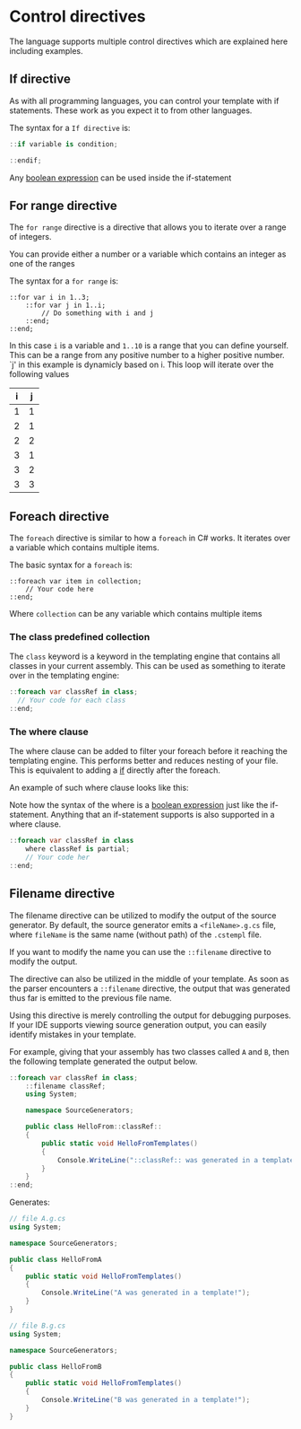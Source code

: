 ﻿# Control directives
The language supports multiple control directives which are explained here including examples.

## If directive
As with all programming languages, you can control your template with if statements. These work as you expect it to from other languages.

The syntax for a `If directive` is:
```csharp
::if variable is condition;

::endif;
```

Any [boolean expression](./boolean-expressions.md) can be used inside the if-statement


## For range directive
The `for range` directive is a directive that allows you to iterate over a range of integers.

You can provide either a number or a variable which contains an integer as one of the ranges

The syntax for a `for range` is:
```
::for var i in 1..3;
    ::for var j in 1..i;
        // Do something with i and j    
    ::end;
::end;
```

In this case `i` is a variable and `1..10` is a range that you can define yourself. This can be a range from any positive number to a higher positive number.
`j' in this example is dynamicly based on i. This loop will iterate over the following values

| i   | j   |
|-----|-----|
| 1   | 1   |
| 2   | 1   |
| 2   | 2   |
| 3   | 1   |
| 3   | 2   |
| 3   | 3   |


## Foreach directive

The `foreach` directive is similar to how a `foreach` in C# works. It iterates over a variable which contains multiple items.

The basic syntax for a `foreach` is:
```
::foreach var item in collection;
    // Your code here
::end;
```

Where `collection` can be any variable which contains multiple items

### The class predefined collection

The `class` keyword is a keyword in the templating engine that contains all classes in your current assembly. This can be used as something to iterate over in the templating engine:

```csharp
::foreach var classRef in class;
  // Your code for each class
::end;

```

### The where clause
The where clause can be added to filter your foreach before it reaching the templating engine. This performs better and reduces nesting of your file. This is equivalent to adding a [if](#if-directive) directly after the foreach.

An example of such where clause looks like this:

Note how the syntax of the where is a [boolean expression](./boolean-expressions.md) just like the if-statement.
Anything that an if-statement supports is also supported in a where clause.

```csharp
::foreach var classRef in class
    where classRef is partial;
    // Your code her
::end;
```

## Filename directive
The filename directive can be utilized to modify the output of the source generator.
By default, the source generator emits a `<fileName>.g.cs` file, where `fileName` is the same name (without path) of the `.cstempl` file.

If you want to modify the name you can use the `::filename` directive to modify the output. 

The directive can also be utilized in the middle of your template. As soon as the parser encounters a `::filename` directive,
the output that was generated thus far is emitted to the previous file name.

Using this directive is merely controlling the output for debugging purposes. If your IDE supports viewing source generation output, you can easily identify mistakes in your template.

For example, giving that your assembly has two classes called `A` and `B`, then the following template generated the output below.
```csharp
::foreach var classRef in class;
    ::filename classRef;
    using System;

    namespace SourceGenerators;

    public class HelloFrom::classRef:: 
    {
        public static void HelloFromTemplates()
        {
            Console.WriteLine("::classRef:: was generated in a template!");
        }
    }
::end;
```
Generates:
```csharp
// file A.g.cs
using System;

namespace SourceGenerators;

public class HelloFromA
{
    public static void HelloFromTemplates()
    {
        Console.WriteLine("A was generated in a template!");
    }
}

// file B.g.cs
using System;

namespace SourceGenerators;

public class HelloFromB
{
    public static void HelloFromTemplates()
    {
        Console.WriteLine("B was generated in a template!");
    }
}
```
